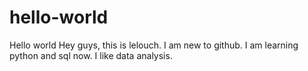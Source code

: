 # hello-world
Hello world
Hey guys, this is lelouch. I am new to github. I am learning python and sql now. I like data analysis.
